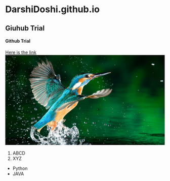 # DarshiDoshi.github.io
## Giuhub Trial
#### Github Trial
[Here is the link](https://www.youtube.com›watch)<br>
<img src = "Bird.jpg">
1. ABCD
2. XYZ
* Python
* JAVA
